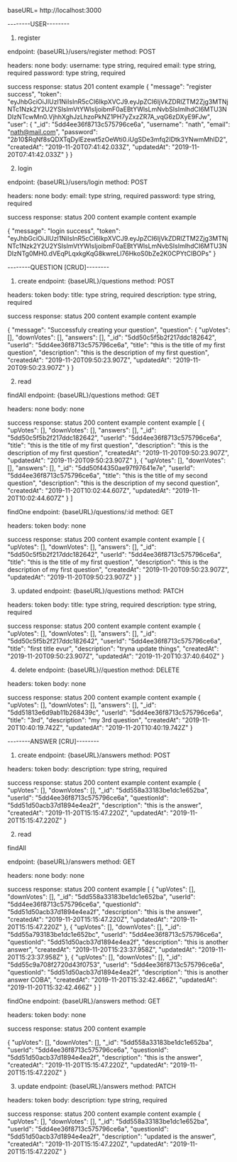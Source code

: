baseURL= http://localhost:3000

--------USER--------

1. register

endpoint: {baseURL}/users/register
method: POST

headers: none 
body: 
  username: type string, required
  email: type string, required
  password: type string, required

success response:
  status 201
  content example
{
    "message": "register success",
    "token": "eyJhbGciOiJIUzI1NiIsInR5cCI6IkpXVCJ9.eyJpZCI6IjVkZDRlZTM2Zjg3MTNjNTc1Nzk2Y2U2YSIsImVtYWlsIjoibmF0aEBtYWlsLmNvbSIsImlhdCI6MTU3NDIzNTcwMn0.VjhhXghJzLhzoPkNZ1PH7yZxzZR7A_vqG6zDXyE9FJw",
    "user": {
        "_id": "5dd4ee36f8713c575796ce6a",
        "username": "nath",
        "email": "nath@mail.com",
        "password": "$2b$10$RqNf8sQDXTqDylEzewt5zOeWti0.iUgSDe3mfq2IDtk3YNwmMhID2",
        "createdAt": "2019-11-20T07:41:42.033Z",
        "updatedAt": "2019-11-20T07:41:42.033Z"
    }
}

2. login

endpoint: {baseURL}/users/login
method: POST

headers: none
body: 
  email: type string, required
  password: type string, required

success response:
  status 200
  content example
content example

{
    "message": "login success",
    "token": "eyJhbGciOiJIUzI1NiIsInR5cCI6IkpXVCJ9.eyJpZCI6IjVkZDRlZTM2Zjg3MTNjNTc1Nzk2Y2U2YSIsImVtYWlsIjoibmF0aEBtYWlsLmNvbSIsImlhdCI6MTU3NDIzNTg0MH0.dVEqPLqxkgKqG8kwreLl76HkoS0bZe2K0CPYtCIBOPs"
}

--------QUESTION [CRUD]--------

1. create
endpoint: {baseURL}/questions
method: POST

headers: token
body: 
  title: type string, required
  description: type string, required

success response:
  status 200
  content example
content example

{
    "message": "Successfuly creating your question",
    "question": {
        "upVotes": [],
        "downVotes": [],
        "answers": [],
        "_id": "5dd50c5f5b2f217ddc182642",
        "userId": "5dd4ee36f8713c575796ce6a",
        "title": "this is the title of my first question",
        "description": "this is the description of my first question",
        "createdAt": "2019-11-20T09:50:23.907Z",
        "updatedAt": "2019-11-20T09:50:23.907Z"
    }
}

2. read

findAll 
endpoint: {baseURL}/questions
method: GET

headers: none
body: none

success response:
  status 200
  content example
content example
[
    {
        "upVotes": [],
        "downVotes": [],
        "answers": [],
        "_id": "5dd50c5f5b2f217ddc182642",
        "userId": "5dd4ee36f8713c575796ce6a",
        "title": "this is the title of my first question",
        "description": "this is the description of my first question",
        "createdAt": "2019-11-20T09:50:23.907Z",
        "updatedAt": "2019-11-20T09:50:23.907Z"
    },
    {
        "upVotes": [],
        "downVotes": [],
        "answers": [],
        "_id": "5dd50f44350ae97f97641e7e",
        "userId": "5dd4ee36f8713c575796ce6a",
        "title": "this is the title of my second question",
        "description": "this is the description of my second question",
        "createdAt": "2019-11-20T10:02:44.607Z",
        "updatedAt": "2019-11-20T10:02:44.607Z"
    }
]

findOne
endpoint: {baseURL}/questions/:id
method: GET

headers: token
body: none

success response:
  status 200
  content example
content example
[
    {
        "upVotes": [],
        "downVotes": [],
        "answers": [],
        "_id": "5dd50c5f5b2f217ddc182642",
        "userId": "5dd4ee36f8713c575796ce6a",
        "title": "this is the title of my first question",
        "description": "this is the description of my first question",
        "createdAt": "2019-11-20T09:50:23.907Z",
        "updatedAt": "2019-11-20T09:50:23.907Z"
    }
]

3. updated
endpoint: {baseURL}/questions
method: PATCH

headers: token
body: 
  title: type string, required
  description: type string, required

success response:
  status 200
  content example
content example
{
    "upVotes": [],
    "downVotes": [],
    "answers": [],
    "_id": "5dd50c5f5b2f217ddc182642",
    "userId": "5dd4ee36f8713c575796ce6a",
    "title": "first title evur",
    "description": "tryna update things",
    "createdAt": "2019-11-20T09:50:23.907Z",
    "updatedAt": "2019-11-20T10:37:40.640Z"
}

4. delete
endpoint: {baseURL}//question
method: DELETE

headers: token
body: none

success response:
  status 200
  content example
content example
{
    "upVotes": [],
    "downVotes": [],
    "answers": [],
    "_id": "5dd51813e6d9ab11b268439c",
    "userId": "5dd4ee36f8713c575796ce6a",
    "title": "3rd",
    "description": "my 3rd question",
    "createdAt": "2019-11-20T10:40:19.742Z",
    "updatedAt": "2019-11-20T10:40:19.742Z"
}

--------ANSWER [CRU]--------

1. create
endpoint: {baseURL}/answers
method: POST

headers: token
body: 
  description: type string, required

success response:
  status 200
  content example
content example
{
    "upVotes": [],
    "downVotes": [],
    "_id": "5dd558a33183be1dc1e652ba",
    "userId": "5dd4ee36f8713c575796ce6a",
    "questionId": "5dd51d50acb37d1894e4ea2f",
    "description": "this is the answer",
    "createdAt": "2019-11-20T15:15:47.220Z",
    "updatedAt": "2019-11-20T15:15:47.220Z"
}

2. read

findAll

endpoint: {baseURL}/answers
method: GET

headers: none
body: none

success response:
  status 200
  content example
[
    {
        "upVotes": [],
        "downVotes": [],
        "_id": "5dd558a33183be1dc1e652ba",
        "userId": "5dd4ee36f8713c575796ce6a",
        "questionId": "5dd51d50acb37d1894e4ea2f",
        "description": "this is the answer",
        "createdAt": "2019-11-20T15:15:47.220Z",
        "updatedAt": "2019-11-20T15:15:47.220Z"
    },
    {
        "upVotes": [],
        "downVotes": [],
        "_id": "5dd55a793183be1dc1e652bc",
        "userId": "5dd4ee36f8713c575796ce6a",
        "questionId": "5dd51d50acb37d1894e4ea2f",
        "description": "this is another answer",
        "createdAt": "2019-11-20T15:23:37.958Z",
        "updatedAt": "2019-11-20T15:23:37.958Z"
    },
    {
        "upVotes": [],
        "downVotes": [],
        "_id": "5dd55c9a708f2720d43f0753",
        "userId": "5dd4ee36f8713c575796ce6a",
        "questionId": "5dd51d50acb37d1894e4ea2f",
        "description": "this is another answer COBA",
        "createdAt": "2019-11-20T15:32:42.466Z",
        "updatedAt": "2019-11-20T15:32:42.466Z"
    }
]

findOne
endpoint: {baseURL}/answers
method: GET

headers: token
body: none

success response:
  status 200
  content example

{
        "upVotes": [],
        "downVotes": [],
        "_id": "5dd558a33183be1dc1e652ba",
        "userId": "5dd4ee36f8713c575796ce6a",
        "questionId": "5dd51d50acb37d1894e4ea2f",
        "description": "this is the answer",
        "createdAt": "2019-11-20T15:15:47.220Z",
        "updatedAt": "2019-11-20T15:15:47.220Z"
    }


3. update
endpoint: {baseURL}/answers
method: PATCH

headers: token
body: 
  description: type string, required

success response:
  status 200
  content example
content example
{
        "upVotes": [],
        "downVotes": [],
        "_id": "5dd558a33183be1dc1e652ba",
        "userId": "5dd4ee36f8713c575796ce6a",
        "questionId": "5dd51d50acb37d1894e4ea2f",
        "description": "updated is the answer",
        "createdAt": "2019-11-20T15:15:47.220Z",
        "updatedAt": "2019-11-20T15:15:47.220Z"
    }
